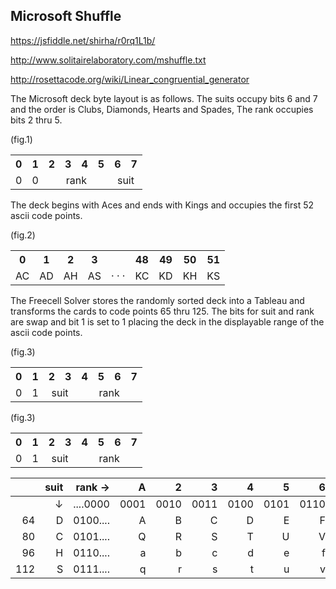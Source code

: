 
## Microsoft Shuffle

https://jsfiddle.net/shirha/r0rq1L1b/

http://www.solitairelaboratory.com/mshuffle.txt

http://rosettacode.org/wiki/Linear_congruential_generator

The Microsoft deck byte layout is as follows. The suits occupy bits 6 and 7 and the order is Clubs, Diamonds, Hearts and Spades, The rank occupies bits 2 thru 5.  

(fig.1)
<table>
<tr><th>0<th>1<th>2<th>3<th>4<th>5<th>6<th>7
<tr><td>0<td>0<td colspan=4 align=center>rank<td colspan=2 align=center>suit
</table>

The deck begins with Aces and ends with Kings and occupies the first 52 ascii code points.

(fig.2)
<table>
<tr><th>0<th>1<th>2<th>3<th> <th>48<th>49<th>50<th>51
<tr><td>AC<td>AD<td>AH<td>AS<td>· · ·<td>KC<td>KD<td>KH<td>KS
</table>

The Freecell Solver stores the randomly sorted deck into a Tableau and transforms the cards to code points 65 thru 125. The bits for suit and rank are swap and bit 1 is set to 1 placing the deck in the displayable range of the ascii code points.

(fig.3)
<table>
<tr><th>0<th>1<th>2<th>3<th>4<th>5<th>6<th>7
<tr><td>0<td>1<td colspan=2 align=center>suit<td colspan=4 align=center>rank
</table>

(fig.3)
<table>
<tr><th>0<th>1<th>2<th>3<th>4<th>5<th>6<th>7
<tr><td>0<td>1<td colspan=2 align=center>suit<td colspan=4 align=center>rank
</table>


|     | suit |   rank → | A    | 2    | 3    | 4    | 5    | 6    | 7    | 8    | 9    | T    | J    | Q    | K    |
| ---:| ----:| --------:| ----:| ----:| ----:| ----:| ----:|  ---:| ----:| ----:| ----:| ----:| ----:| ----:| ----:|  
|     |    ↓ | ....0000 | 0001 | 0010 | 0011 | 0100 | 0101 | 0110 | 0111 | 1000 | 1001 | 1010 | 1011 | 1100 | 1101 |
|  64 | D    | 0100.... | A    | B    | C    | D    | E    | F    | G    | H    | I    | J    | K    | L    | M    |
|  80 | C    | 0101.... | Q    | R   | S   | T   | U   | V   | W   | X   | Y   | Z   | [   | \   | ]   |
|  96 | H    | 0110.... | a    | b   | c   | d   | e   | f   | g   | h   | i   | j   | k   | l   | m   |
| 112 | S    | 0111.... | q    | r   | s   | t   | u   | v   | w   | x   | y   | z   | {   | .   | }   |











</table>
